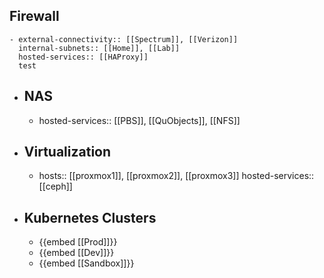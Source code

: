 ## Firewall
	- external-connectivity:: [[Spectrum]], [[Verizon]]
	  internal-subnets:: [[Home]], [[Lab]]
	  hosted-services:: [[HAProxy]]
	  test
- ## NAS
	- hosted-services:: [[PBS]], [[QuObjects]], [[NFS]]
- ## Virtualization
	- hosts:: [[proxmox1]], [[proxmox2]], [[proxmox3]]
	  hosted-services:: [[ceph]]
- ## Kubernetes Clusters
	- {{embed [[Prod]]}}
	- {{embed [[Dev]]}}
	- {{embed [[Sandbox]]}}